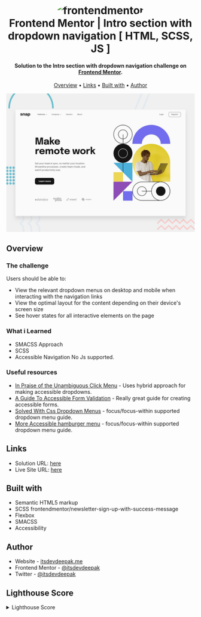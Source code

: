 <h1 align="center">
  <br>
  <img src="https://asset.brandfetch.io/id-7PJzcYu/idDksQWGNy.jpeg" style="border-radius:50%" alt="frontendmentor" width="170">
  <br>
  Frontend Mentor | Intro section with dropdown navigation [ HTML, SCSS, JS ] 
  <br>
</h1>

<h4 align="center">Solution to the Intro section with dropdown navigation challenge on <a href="https://www.frontendmentor.io/challenges/intro-section-with-dropdown-navigation-ryaPetHE5" target="_blank">Frontend Mentor</a>.</h4>

<p align="center">
  <a href="#overview">Overview</a> •
  <a href="#links">Links</a> •
  <a href="#built-with">Built with</a> •
  <a href="#author">Author</a>
</p>

![](./design/desktop-preview.jpg)


## Overview

### The challenge

Users should be able to:

- View the relevant dropdown menus on desktop and mobile when interacting with the navigation links
- View the optimal layout for the content depending on their device's screen size
- See hover states for all interactive elements on the page


### What i Learned
- SMACSS Approach
- SCSS
- Accessible Navigation No Js supported.

### Useful resources

- [In Praise of the Unambiguous Click Menu](https://css-tricks.com/in-praise-of-the-unambiguous-click-menu/) - Uses hybrid approach for making accessible dropdowns.
- [A Guide To Accessible Form Validation](https://www.smashingmagazine.com/2023/02/guide-accessible-form-validation/) - Really great guide for creating accessible forms.
- [Solved With Css Dropdown Menus](https://css-tricks.com/solved-with-css-dropdown-menus/) - focus/focus-within supported dropdown menu guide.
- [More Accessible hamburger menu](https://medium.com/codex/building-a-more-accessible-and-simpler-hamburger-menu-f6d681a7e671) - focus/focus-within supported dropdown menu guide.

## Links

- Solution URL: [here](https://github.com/itsdevdeepak/frontendmentor/intro-section-with-dropdown-navigation)
- Live Site URL: [here](https://itsdevdeepak.github.io/frontendmentor/intro-section-with-dropdown-navigation)

## Built with
- Semantic HTML5 markup 
- SCSS frontendmentor/newsletter-sign-up-with-success-message
- Flexbox
- SMACSS 
- Accessibility 


## Author

- Website - [itsdevdeepak.me](https://itsdevdeepak.me)
- Frontend Mentor - [@itsdevdeepak](https://www.frontendmentor.io/profile/itsdevdeepak)
- Twitter - [@itsdevdeepak](https://www.twitter.com/itsdevdeepak)

## Lighthouse Score

<details>
    <summary>Lighthouse Score</summary>
    <img src="./images/lighthouse.png">
</details>